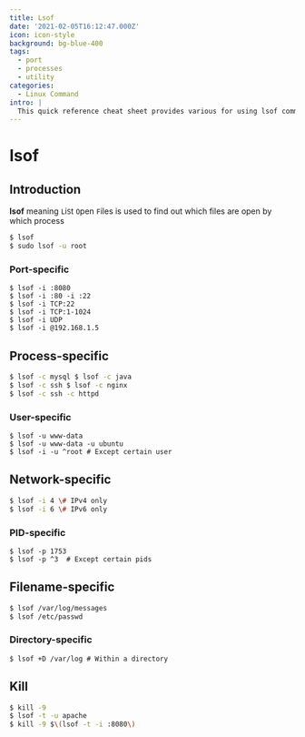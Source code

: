 ```yaml
---
title: Lsof
date: '2021-02-05T16:12:47.000Z'
icon: icon-style
background: bg-blue-400
tags:
  - port
  - processes
  - utility
categories:
  - Linux Command
intro: |
  This quick reference cheat sheet provides various for using lsof command.
---
```


# lsof

## Introduction

**lsof** meaning `L`i`S`t `O`pen `F`iles is used to find out which files are open by which process

```bash
$ lsof 
$ sudo lsof -u root
```
### Port-specific

```shell
$ lsof -i :8080
$ lsof -i :80 -i :22
$ lsof -i TCP:22
$ lsof -i TCP:1-1024
$ lsof -i UDP
$ lsof -i @192.168.1.5
```

## Process-specific

```bash
$ lsof -c mysql $ lsof -c java 
$ lsof -c ssh $ lsof -c nginx 
$ lsof -c ssh -c httpd
```
### User-specific

```shell
$ lsof -u www-data
$ lsof -u www-data -u ubuntu
$ lsof -i -u ^root # Except certain user
```

## Network-specific

```bash
$ lsof -i 4 \# IPv4 only 
$ lsof -i 6 \# IPv6 only
```
### PID-specific
```shell
$ lsof -p 1753
$ lsof -p ^3  # Except certain pids
```

## Filename-specific

```bash
$ lsof /var/log/messages 
$ lsof /etc/passwd
```
### Directory-specific
```shell
$ lsof +D /var/log # Within a directory
```

## Kill

```bash
$ kill -9
$ lsof -t -u apache
$ kill -9 $\(lsof -t -i :8080\)
```